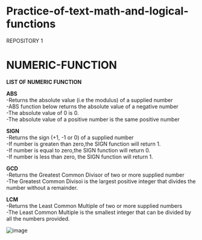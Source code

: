 # Practice-of-text-math-and-logical-functions
REPOSITORY 1

# NUMERIC-FUNCTION
<b>LIST OF NUMERIC FUNCTION</b><br>

<b>ABS</b><br>
-Returns the absolute value (i.e the modulus) of a supplied number<br>
-ABS function below returns the absolute value of a negative number<br>
-The absolute value of 0 is 0.<br>
-The absolute value of a positive number is the same positive number<br>


<b>SIGN</b><br>
-Returns the sign (+1, -1 or 0) of a supplied number<br>
-If number is greaten than zero,the SIGN function will return 1.<br>
-If number is equal to zero,the SIGN function will return 0.<br>
-If number is less than zero, the SIGN function will return 1.<br>

<b>GCD</b><br>
-Returns the Greatest Common Divisor of two or more supplied number<br>
-The Greatest Common Divisoi is the largest positive integer that divides the number without a remainder.<br>
                                                
<b>LCM</b><br>
-Returns the Least Common Multiple of two or more supplied numbers<br>
-The Least Common Multiple is the smallest integer that can be divided by all the numbers provided.<br>


![image](https://github.com/DMBysnGnzls/Practice-of-text-math-and-logical-functions/assets/143982031/e3abd0d5-b2f1-401f-b4f7-1fa64ba5f135)
										

